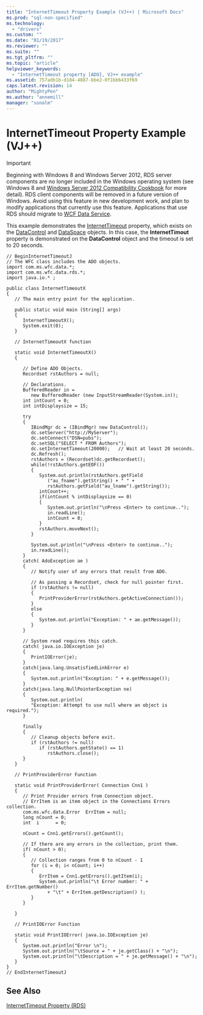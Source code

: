 ```yaml
---
title: "InternetTimeout Property Example (VJ++) | Microsoft Docs"
ms.prod: "sql-non-specified"
ms.technology:
  - "drivers"
ms.custom: ""
ms.date: "01/19/2017"
ms.reviewer: ""
ms.suite: ""
ms.tgt_pltfrm: ""
ms.topic: "article"
helpviewer_keywords: 
  - "InternetTimeout property [ADO], VJ++ example"
ms.assetid: 757adb1b-d184-4887-bbe2-0f1bb6433f69
caps.latest.revision: 14
author: "MightyPen"
ms.author: "annemill"
manager: "sonalm"
---
```

# InternetTimeout Property Example (VJ++)
> [!IMPORTANT]
>  Beginning with Windows 8 and Windows Server 2012, RDS server components are no longer included in the Windows operating system (see Windows 8 and [Windows Server 2012 Compatibility Cookbook](https://www.microsoft.com/en-us/download/details.aspx?id=27416) for more detail). RDS client components will be removed in a future version of Windows. Avoid using this feature in new development work, and plan to modify applications that currently use this feature. Applications that use RDS should migrate to [WCF Data Service](http://go.microsoft.com/fwlink/?LinkId=199565).  
  
 This example demonstrates the [InternetTimeout](../../../ado/reference/rds-api/internettimeout-property-rds.md) property, which exists on the [DataControl](../../../ado/reference/rds-api/datacontrol-object-rds.md) and [DataSpace](../../../ado/reference/rds-api/dataspace-object-rds.md) objects. In this case, the **InternetTimout** property is demonstrated on the **DataControl** object and the timeout is set to 20 seconds.  
  
```  
// BeginInternetTimeoutJ  
// The WFC class includes the ADO objects.  
import com.ms.wfc.data.*;  
import com.ms.wfc.data.rds.*;  
import java.io.* ;  
  
public class InternetTimeoutX  
{  
   // The main entry point for the application.  
  
   public static void main (String[] args)  
   {  
      InternetTimeoutX();  
      System.exit(0);  
   }  
  
   // InternetTimeoutX function  
  
   static void InternetTimeoutX()  
   {  
  
      // Define ADO Objects.  
      Recordset rstAuthors = null;  
  
      // Declarations.  
      BufferedReader in =   
         new BufferedReader (new InputStreamReader(System.in));  
      int intCount = 0;  
      int intDisplaysize = 15;  
  
      try  
      {  
         IBindMgr dc = (IBindMgr) new DataControl();  
         dc.setServer("http://MyServer");  
         dc.setConnect("DSN=pubs");  
         dc.setSQL("SELECT * FROM Authors");  
         dc.setInternetTimeout(20000);   // Wait at least 20 seconds.  
         dc.Refresh();  
         rstAuthors = (Recordset)dc.getRecordset();  
         while(!rstAuthors.getEOF())  
         {  
            System.out.println(rstAuthors.getField  
               ("au_fname").getString() + " " +   
               rstAuthors.getField("au_lname").getString());  
            intCount++;  
            if(intCount % intDisplaysize == 0)  
            {  
               System.out.println("\nPress <Enter> to continue..");  
               in.readLine();  
               intCount = 0;  
            }  
            rstAuthors.moveNext();  
         }  
  
         System.out.println("\nPress <Enter> to continue..");  
         in.readLine();  
      }  
      catch( AdoException ae )  
      {  
         // Notify user of any errors that result from ADO.  
  
         // As passing a Recordset, check for null pointer first.  
         if (rstAuthors != null)  
         {  
            PrintProviderError(rstAuthors.getActiveConnection());  
         }  
         else  
         {  
            System.out.println("Exception: " + ae.getMessage());  
         }  
      }  
  
      // System read requires this catch.  
      catch( java.io.IOException je)  
      {  
         PrintIOError(je);  
      }  
      catch(java.lang.UnsatisfiedLinkError e)  
      {  
         System.out.println("Exception: " + e.getMessage());  
      }  
      catch(java.lang.NullPointerException ne)  
      {  
         System.out.println(  
         "Exception: Attempt to use null where an object is required.");  
      }     
  
      finally  
      {  
         // Cleanup objects before exit.     
         if (rstAuthors != null)  
            if (rstAuthors.getState() == 1)  
               rstAuthors.close();  
      }  
   }  
  
   // PrintProviderError Function  
  
   static void PrintProviderError( Connection Cnn1 )  
   {  
      // Print Provider errors from Connection object.  
      // ErrItem is an item object in the Connections Errors collection.  
      com.ms.wfc.data.Error  ErrItem = null;  
      long nCount = 0;  
      int  i      = 0;  
  
      nCount = Cnn1.getErrors().getCount();  
  
      // If there are any errors in the collection, print them.  
      if( nCount > 0);  
      {  
         // Collection ranges from 0 to nCount - 1  
         for (i = 0; i< nCount; i++)  
         {  
            ErrItem = Cnn1.getErrors().getItem(i);  
            System.out.println("\t Error number: " + ErrItem.getNumber()  
               + "\t" + ErrItem.getDescription() );  
         }  
      }  
  
   }  
  
   // PrintIOError Function  
  
   static void PrintIOError( java.io.IOException je)  
   {  
      System.out.println("Error \n");  
      System.out.println("\tSource = " + je.getClass() + "\n");  
      System.out.println("\tDescription = " + je.getMessage() + "\n");  
   }  
}  
// EndInternetTimeoutJ  
```  
  
## See Also  
 [InternetTimeout Property (RDS)](../../../ado/reference/rds-api/internettimeout-property-rds.md)


